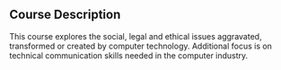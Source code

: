 ## Course Description

This course explores the social, legal and ethical issues aggravated, transformed or created by computer technology. Additional focus is on technical communication skills needed in the computer industry.

<!--
This course explores moral responsibilities and ethical decision-making by applying ethical theories, professional ethics and codes of conduct, and cyber-related law to cyber-ethical issues, such as privacy, security, and cybercrime. In addition, this course uses human-computer interaction development and other industry standards, such as white papers and user manuals, to reinforce technical writing concepts.
-->